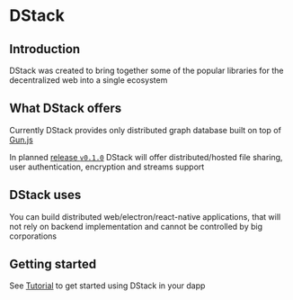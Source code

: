 # DStack

## Introduction

DStack was created to bring together some of the popular libraries for the decentralized web into a single ecosystem

## What DStack offers

Currently DStack provides only distributed graph database built on top of [Gun.js](https://gun.eco)

In planned [release `v0.1.0`](https://github.com/0x77dev/dstack/milestone/1) DStack will offer distributed/hosted file sharing, user authentication, encryption and streams support

## DStack uses

You can build distributed web/electron/react-native applications, that will not rely on backend implementation and cannot be controlled by big corporations

## Getting started

See [Tutorial](https://dstack.netlify.app/docs/intro) to get started using DStack in your dapp

